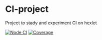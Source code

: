# CI-project
Project to stady and experiment CI on hexlet

[![Node CI](https://github.com/SvetlanaPolunina/CI-project/actions/workflows/main.yml/badge.svg)](https://github.com/SvetlanaPolunina/CI-project/actions/workflows/main.yml)
[![Coverage](https://sonarcloud.io/api/project_badges/measure?project=SvetlanaPolunina_CI-project&metric=coverage)](https://sonarcloud.io/summary/new_code?id=SvetlanaPolunina_CI-project)
